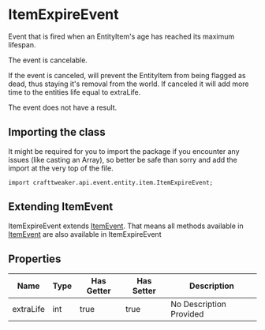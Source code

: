 # ItemExpireEvent

Event that is fired when an EntityItem's age has reached its maximum lifespan.

The event is cancelable.

If the event is canceled, will prevent the EntityItem from being flagged as dead, thus staying it's removal from the world. If canceled it will add more time to the entities life equal to extraLife.

The event does not have a result.



## Importing the class

It might be required for you to import the package if you encounter any issues (like casting an Array), so better be safe than sorry and add the import at the very top of the file.
```zenscript
import crafttweaker.api.event.entity.item.ItemExpireEvent;
```


## Extending ItemEvent

ItemExpireEvent extends [ItemEvent](/vanilla/api/event/entity/ItemEvent). That means all methods available in [ItemEvent](/vanilla/api/event/entity/ItemEvent) are also available in ItemExpireEvent

## Properties

| Name | Type | Has Getter | Has Setter | Description |
|------|------|------------|------------|-------------|
| extraLife | int | true | true | No Description Provided |


